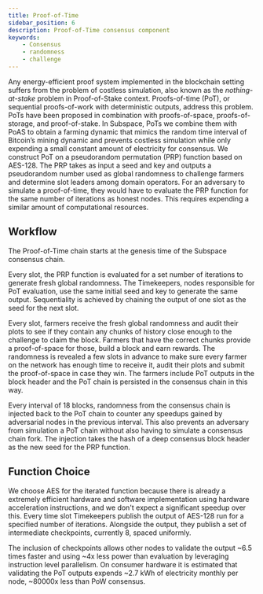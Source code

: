```yaml
---
title: Proof-of-Time
sidebar_position: 6
description: Proof-of-Time consensus component
keywords:
    - Consensus
    - randomness
    - challenge
---
```

Any energy-efficient proof system implemented in the blockchain setting suffers from the problem of costless simulation, also known as the *nothing-at-stake* problem in Proof-of-Stake context. Proofs-of-time (PoT), or sequential proofs-of-work with deterministic outputs, address this problem. PoTs have been proposed in combination with proofs-of-space, proofs-of-storage, and proof-of-stake. In Subspace, PoTs we combine them with PoAS to obtain a farming dynamic that mimics the random time interval of Bitcoin’s mining dynamic and prevents costless simulation while only expending a small constant amount of electricity for consensus. 
We construct PoT on a pseudorandom permutation (PRP) function based on AES-128. The PRP takes as input a seed and key and outputs a pseudorandom number used as global randomness to challenge farmers and determine slot leaders among domain operators. For an adversary to simulate a proof-of-time, they would have to evaluate the PRP function for the same number of iterations as honest nodes. This requires expending a similar amount of computational resources.

## Workflow

The Proof-of-Time chain starts at the genesis time of the Subspace consensus chain. 

Every slot, the PRP function is evaluated for a set number of iterations to generate fresh global randomness. The Timekeepers, nodes responsible for PoT evaluation, use the same initial seed and key to generate the same output. Sequentiality is achieved by chaining the output of one slot as the seed for the next slot.

Every slot, farmers receive the fresh global randomness and audit their plots to see if they contain any chunks of history close enough to the challenge to claim the block. Farmers that have the correct chunks provide a proof-of-space for those, build a block and earn rewards. The randomness is revealed a few slots in advance to make sure every farmer on the network has enough time to receive it, audit their plots and submit the proof-of-space in case they win. The farmers include PoT outputs in the block header and the PoT chain is persisted in the consensus chain in this way.

Every interval of 18 blocks, randomness from the consensus chain is injected back to the PoT chain to counter any speedups gained by adversarial nodes in the previous interval. This also prevents an adversary from simulation a PoT chain without also having to simulate a consensus chain fork. The injection takes the hash of a deep consensus block header as the new seed for the PRP function.

<!-- ![ProofOfTimeChallenges](../../../src/Images/PoTChallenges.png) -->

## Function Choice
We choose AES for the iterated function because there is already a extremely efficient hardware and software implementation using hardware acceleration instructions, and we don't expect a significant speedup over this.
Every time slot Timekeepers publish the output of AES-128 run for a specified number of iterations. Alongside the output, they publish a set of intermediate checkpoints, currently 8, spaced uniformly. 

<!-- ![ProofOfTime](../../../src/Images/ProofofTime.png) -->

The inclusion of checkpoints allows other nodes to validate the output ~6.5 times faster and using ~4x less power than evaluation by leveraging instruction level parallelism.
On consumer hardware it is estimated that validating the PoT outputs expends ~2.7 kWh of electricity monthly per node, ~80000x less than PoW consensus.